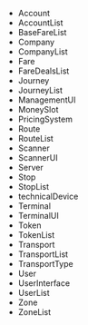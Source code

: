 - Account
- AccountList
- BaseFareList
- Company
- CompanyList
- Fare
- FareDealsList
- Journey
- JourneyList
- ManagementUI
- MoneySlot
- PricingSystem
- Route
- RouteList
- Scanner
- ScannerUI
- Server
- Stop
- StopList
- technicalDevice
- Terminal
- TerminalUI
- Token
- TokenList
- Transport
- TransportList
- TransportType
- User
- UserInterface
- UserList
- Zone
- ZoneList
